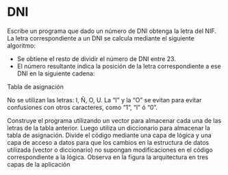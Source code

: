 # DNI

Escribe un programa que dado un número de DNI obtenga la letra del NIF. La letra correspondiente a un DNI se calcula mediante el siguiente algoritmo: 
- Se obtiene el resto de dividir el número de DNI entre 23. 
- El número resultante indica la posición de la letra correspondiente a ese DNI en la siguiente cadena:

Tabla de asignación

	 	 	
No se utilizan las letras: I, Ñ, O, U.
La “I” y la “O” se evitan para evitar confusiones con otros caracteres, como “1”, “l” ó “0”.

Construye el programa utilizando un vector para almacenar cada una de las letras de la tabla anterior. Luego utiliza un diccionario para almacenar la tabla de asignación. Divide el código mediante una capa de lógica y una capa de acceso a datos para que los cambios en la estructura de datos utilizada (vector o diccionario) no supongan modificaciones en el código correspondiente a la lógica. Observa en la figura la arquitectura en tres capas de la aplicación
